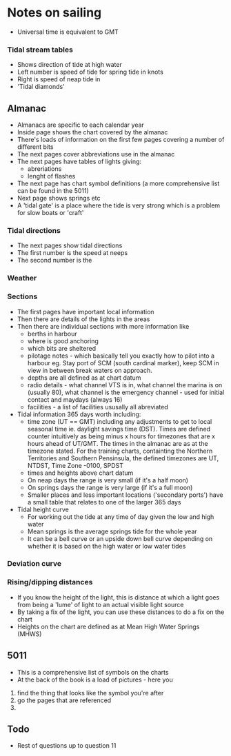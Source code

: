 # Notes on sailing

* Universal time is equivalent to GMT



### Tidal stream tables
- Shows direction of tide at high water
- Left number is speed of tide for spring tide in knots
- Right is speed of neap tide in
- 'Tidal diamonds'

## Almanac
* Almanacs are specific to each calendar year
* Inside page shows the chart covered by the almanac
* There's loads of information on the first few pages covering a number of different bits
* The next pages cover abbreviations use in the almanac
* The next pages have tables of lights giving:
  - abreriations
  - lenght of flashes
* The next page has chart symbol definitions (a more comprehensive list can be found in the 5011)
* Next page shows springs etc
* A 'tidal gate' is a place where the tide is very strong which is a problem for slow boats or 'craft'

### Tidal directions
* The next pages show tidal directions
* The first number is the speed at neeps
* The second number is the
### Weather
### Sections
* The first pages have important local information
* Then there are details of the lights in the areas
* Then there are individual sections with more information like
  - berths in harbour
  - where is good anchoring
  - which bits are sheltered
  - pilotage notes - which basically tell you exactly how to pilot into a  harbour eg. Stay port of SCM (south cardinal marker), keep SCM in view in between break waters on approach.
  - depths are all defined as at chart datum
  - radio details - what channel VTS is in, what channel the marina is on (usually 80), what channel is the emergency channel - used for initial contact and maydays (always 16)
  - facilities - a list of facilities ususally all abreviated
* Tidal information 365 days worth including:
  - time zone (UT == GMT) including any adjustments to get to local seasonal time ie. daylight savings time (DST). Times are defined counter intuitively as being minus x hours for timezones that are x hours ahead of UT/GMT. The times in the almanac are as at the timezone stated. For the training charts, containting the Northern Territories and Southern Pensinsula, the defined timezones are UT, NTDST, Time Zone -0100, SPDST
  - times and heights above chart datum
  - On neap days the range is very small (if it's a half moon)
  - On springs days the range is very large (if it's a full moon)
  - Smaller places and less important locations ('secondary ports') have a small table that relates to one of the larger 365 days  
* Tidal height curve
  - For working out the tide at any time of day given the low and high water
  - Mean springs is the average springs tide for the whole year
  - It can be a bell curve or an upside down bell curve depending on whether it is based on the high water or low water tides
### Deviation curve
### Rising/dipping distances
* If you know the height of the light, this is distance at which a light goes from being a 'lume' of light to an actual visible light source
* By taking a fix of the light, you can use these distances to do a fix on the chart
* Heights on the chart are defined as at Mean High Water Springs (MHWS)

## 5011
* This is a comprehensive list of symbols on the charts
* At the back of the book is a load of pictures - here you
 1. find the thing that looks like the symbol you're after
 2. go the pages that are referenced
 3.



## Todo
* Rest of questions up to question 11
